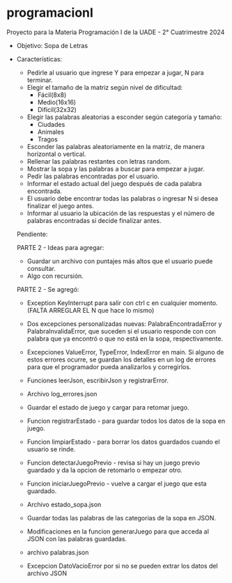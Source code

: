 # programacionI

Proyecto para la Materia Programación I de la UADE - 2° Cuatrimestre 2024

- Objetivo: Sopa de Letras

- Características: 
    - Pedirle al usuario que ingrese Y para empezar a jugar, N para terminar. 
    - Elegir el tamaño de la matriz según nivel de dificultad:
        - Fácil(8x8)
        - Medio(16x16)
        - Difícil(32x32)
    - Elegir las palabras aleatorias a esconder según categoría y tamaño: 
        - Ciudades
        - Animales
        - Tragos
    - Esconder las palabras aleatoriamente en la matriz, de manera horizontal o vertical. 
    - Rellenar las palabras restantes con letras random.
    - Mostrar la sopa y las palabras a buscar para empezar a jugar.
    - Pedir las palabras encontradas por el usuario. 
    - Informar el estado actual del juego después de cada palabra encontrada. 
    - El usuario debe encontrar todas las palabras o ingresar N si desea finalizar el juego antes.
    - Informar al usuario la ubicación de las respuestas y el número de palabras encontradas si decide finalizar antes.


    Pendiente:     
   
   PARTE 2 - Ideas para agregar:
    - Guardar un archivo con puntajes más altos que el usuario puede consultar.
    - Algo con recursión.
    


    PARTE 2 - Se agregó:

    - Exception KeyInterrupt para salir con ctrl c en cualquier momento. (FALTA ARREGLAR EL N que hace lo mismo)
    - Dos excepciones personalizadas nuevas: PalabraEncontradaError y PalabraInvalidaError, que suceden si el usuario responde con con palabra que ya encontró o que no está en la sopa, respectivamente.
    - Excepciones ValueError, TypeError, IndexError en main. Si alguno de estos errores ocurre, se guardan los detalles en un log de errores para que el programador pueda analizarlos y corregirlos.
    - Funciones leerJson, escribirJson y registrarError.
    - Archivo log_errores.json

    - Guardar el estado de juego y cargar para retomar juego. 
    - Funcion registrarEstado - para guardar todos los datos de la sopa en juego.
    - Funcion limpiarEstado - para borrar los datos guardados cuando el usuario se rinde.
    - Funcion detectarJuegoPrevio - revisa si hay un juego previo guardado y da la opcion de retomarlo o empezar otro.
    - Funcion iniciarJuegoPrevio - vuelve a cargar el juego que esta guardado.
    - Archivo estado_sopa.json

    - Guardar todas las palabras de las categorias de la sopa en JSON. 
    - Modificaciones en la funcion generarJuego para que acceda al JSON con las palabras guardadas.
    - archivo palabras.json
    - Excepcion DatoVacioError por si no se pueden extrar los datos del archivo JSON


    


 
